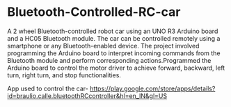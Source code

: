 # Bluetooth-Controlled-RC-car
A 2 wheel Bluetooth-controlled robot car using an UNO R3 Arduino board and a HC05 Bluetooth module.
The car can be controlled remotely using a smartphone or any Bluetooth-enabled device. The project involved programming the Arduino board to interpret incoming commands from the Bluetooth module and perform corresponding actions.Programmed the Arduino board to control the motor driver to achieve forward, backward, left turn, right turn, and stop functionalities.

App used to control the car- https://play.google.com/store/apps/details?id=braulio.calle.bluetoothRCcontroller&hl=en_IN&gl=US

